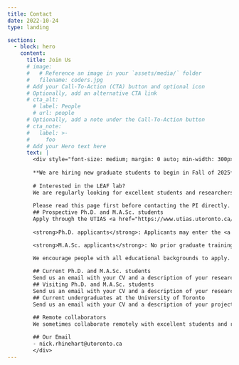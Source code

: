 ```yaml
---
title: Contact
date: 2022-10-24
type: landing

sections:
  - block: hero
    content:
      title: Join Us
      # image:
      #   # Reference an image in your `assets/media/` folder
      #   filename: coders.jpg
      # Add your Call-To-Action (CTA) button and optional icon
      # Optionally, add an alternative CTA link
      # cta_alt:
        # label: People
        # url: people
      # Optionally, add a note under the Call-To-Action button
      # cta_note:
      #   label: >-
      #     foo       
      # Add your Hero text here
      text: |
        <div style="font-size: medium; margin: 0 auto; min-width: 300px; max-width: 800px">
        
        **We are hiring new graduate students to begin in Fall of 2025**.
        
        # Interested in the LEAF lab?
        We are regularly looking for excellent students and researchers to work with at many levels of experience: Postdocs, Ph.D., research-oriented Master's students, and undergraduates. Our lab is a welcoming, intellectually vibrant environment working to solve some of the most interesting and critical research problems in the fields of robotics and machine learning.
        
        Please read this page first before contacting the PI directly.
        ## Prospective Ph.D. and M.A.Sc. students
        Apply through the UTIAS <a href="https://www.utias.utoronto.ca/admissions/">graduate admissions website</a>. Mention the PI's name in your application if you're interested in working together.
        
        <strong>Ph.D. applicants</strong>: Applicants may enter the <a href="https://www.utias.utoronto.ca/doctor-of-philosophy-phd/">PhD program</a> via one of two routes: 1) following completion of an MASc degree in engineering, mathematics, physics, or chemistry; or 2) transfer from the University of Toronto MASc program. If you do not yet have a Master's degree, you should apply to the <a href="https://www.utias.utoronto.ca/master-of-applied-science/">M.A.Sc. program</a>, or, if you have an exceptional record, please discuss with me directly, as exceptions are possible (but rare). After twelve months in the M.A.Sc. program, it is possible for particularly strong students to transfer directly to the Ph.D. program.

        <strong>M.A.Sc. applicants</strong>: No prior graduate training is necessary. This is a research-intensive program.

        We encourage people with all educational backgrounds to apply.
 
        ## Current Ph.D. and M.A.Sc. students
        Send us an email with your CV and a description of your research interests. Please mention how your interests overlap with our past work or future direction. We encourage people with all educational backgrounds to apply.
        ## Visiting Ph.D. and M.A.Sc. students
        Send us an email with your CV and a description of your research interests. Please mention how your interests overlap with our past work or future direction. We encourage people with all educational backgrounds to apply. 
        ## Current undergraduates at the University of Toronto
        Send us an email with your CV and a description of your project/research interests. Typically, we will expect you to have taken a Robotics, Machine Learning, or Computer Vision-related course. Regardless, we encourage people with all backgrounds to apply.

        ## Remote collaborators
        We sometimes collaborate remotely with excellent students and researchers who have sufficient relevant experience. Send us an email with your CV and a description of your project/research interests. Please mention how your interests overlap with our past work or future direction. We encourage people with all educational backgrounds to apply.
        
        ## Our Email
        - nick.rhinehart@utoronto.ca
        </div>
---
```

